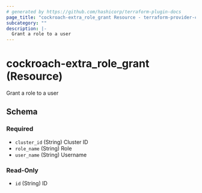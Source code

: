 ```yaml
---
# generated by https://github.com/hashicorp/terraform-plugin-docs
page_title: "cockroach-extra_role_grant Resource - terraform-provider-cockroach-extra"
subcategory: ""
description: |-
  Grant a role to a user
---
```


# cockroach-extra_role_grant (Resource)

Grant a role to a user



<!-- schema generated by tfplugindocs -->
## Schema

### Required

- `cluster_id` (String) Cluster ID
- `role_name` (String) Role
- `user_name` (String) Username

### Read-Only

- `id` (String) ID
